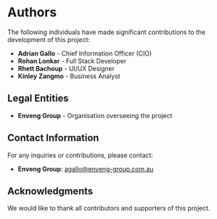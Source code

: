 # Authors

The following individuals have made significant contributions to the development of this project:

- **Adrian Gallo** - Chief Information Officer (CIO)
- **Rohan Lonkar** - Full Stack Developer
- **Rhett Bachoup** - UI/UX Designer
- **Kinley Zangmo** - Business Analyst

## Legal Entities

- **Enveng Group** - Organisation overseeing the project

## Contact Information

For any inquiries or contributions, please contact:

- **Enveng Group**: [agallo@enveng-group.com.au](mailto:agallo@enveng-group.com.au)

## Acknowledgments

We would like to thank all contributors and supporters of this project.